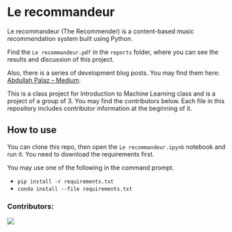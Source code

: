 # Le recommandeur
Le recommandeur (The Recommender) is a content-based music recommendation system built using Python.

Find the `Le recommandeur.pdf` in the `reports` folder, where you can see the results and discussion of this project.

Also, there is a series of development blog posts. You may find them here: [Abdullah Palaz – Medium](https://medium.com/@palazski).

This is a class project for Introduction to Machine Learning class and is a project of a group of 3. You may find the contributors below. Each file in this repository includes contributor information at the beginning of it.

## How to use
You can clone this repo, then open the `Le recommandeur.ipynb` notebook and run it. You need to download the requirements first.

You may use one of the following in the command prompt.
* `pip install -r requirements.txt`
* `conda install --file requirements.txt` 

### Contributors:
<a href="https://github.com/abdullahpalaz/le-recommandeur/graphs/contributors">
  <img src="https://contrib.rocks/image?repo=abdullahpalaz/le-recommandeur" />
</a> 

